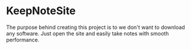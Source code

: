 # KeepNoteSite

The purpose behind creating this project is to we don't want to
download any software.
Just open the site and easily take notes with smooth performance.
